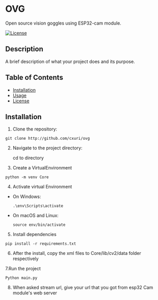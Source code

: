 # OVG
Open source vision goggles using ESP32-cam module.

[![License](https://img.shields.io/badge/License-MIT-blue.svg)](https://opensource.org/licenses/MIT)

## Description

A brief description of what your project does and its purpose.

## Table of Contents

- [Installation](#installation)
- [Usage](#usage)
- [License](#license)

## Installation

1. Clone the repository:

``` git clone http://github.com/cxuri/ovg ```
 
2. Navigate to the project directory:

   cd to directory

3. Create a VirtualEnvironment

``` python -m venv Core ```

4. Activate virtual Environment

- On Windows:
  ```
  .\env\Scripts\activate
  ```
- On macOS and Linux:
  ```
  source env/bin/activate
  ```

5. Install dependencies

``` pip install -r requirements.txt ```

6. After the install, copy the xml files to Core/lib/cv2/data folder respectively

7.Run the project

```
Python main.py
```

8. When asked stream url, give your url that you got from esp32 Cam module's web server


